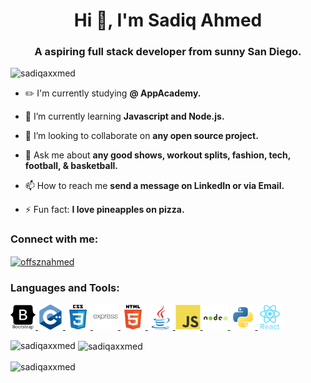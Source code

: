 <h1 align="center">Hi 👋, I'm Sadiq Ahmed</h1>
<h3 align="center">A aspiring full stack developer from sunny San Diego.</h3>

<p align="left"> <img src="https://komarev.com/ghpvc/?username=sadiqaxxmed&label=Profile%20views&color=0e75b6&style=flat" alt="sadiqaxxmed" /> </p>

- ✏️ I'm currently studying **@ AppAcademy.**

- 🌱 I’m currently learning **Javascript and Node.js.**

- 👯 I’m looking to collaborate on **any open source project.**

- 💬 Ask me about **any good shows, workout splits, fashion, tech, football, & basketball.**

- 📫 How to reach me **send a message on LinkedIn or via Email.**

- ⚡ Fun fact: **I love pineapples on pizza.**

<h3 align="left">Connect with me:</h3>
<p align="left">
<a href="https://instagram.com/offsznahmed" target="blank"><img align="center" src="https://raw.githubusercontent.com/rahuldkjain/github-profile-readme-generator/master/src/images/icons/Social/instagram.svg" alt="offsznahmed" height="30" width="40" /></a>
</p>

<h3 align="left">Languages and Tools:</h3>
<p align="left"> <a href="https://getbootstrap.com" target="_blank" rel="noreferrer"> <img src="https://raw.githubusercontent.com/devicons/devicon/master/icons/bootstrap/bootstrap-plain-wordmark.svg" alt="bootstrap" width="40" height="40"/> </a> <a href="https://www.w3schools.com/cpp/" target="_blank" rel="noreferrer"> <img src="https://raw.githubusercontent.com/devicons/devicon/master/icons/cplusplus/cplusplus-original.svg" alt="cplusplus" width="40" height="40"/> </a> <a href="https://www.w3schools.com/css/" target="_blank" rel="noreferrer"> <img src="https://raw.githubusercontent.com/devicons/devicon/master/icons/css3/css3-original-wordmark.svg" alt="css3" width="40" height="40"/> </a> <a href="https://expressjs.com" target="_blank" rel="noreferrer"> <img src="https://raw.githubusercontent.com/devicons/devicon/master/icons/express/express-original-wordmark.svg" alt="express" width="40" height="40"/> </a> <a href="https://www.w3.org/html/" target="_blank" rel="noreferrer"> <img src="https://raw.githubusercontent.com/devicons/devicon/master/icons/html5/html5-original-wordmark.svg" alt="html5" width="40" height="40"/> </a> <a href="https://www.java.com" target="_blank" rel="noreferrer"> <img src="https://raw.githubusercontent.com/devicons/devicon/master/icons/java/java-original.svg" alt="java" width="40" height="40"/> </a> <a href="https://developer.mozilla.org/en-US/docs/Web/JavaScript" target="_blank" rel="noreferrer"> <img src="https://raw.githubusercontent.com/devicons/devicon/master/icons/javascript/javascript-original.svg" alt="javascript" width="40" height="40"/> </a> <a href="https://nodejs.org" target="_blank" rel="noreferrer"> <img src="https://raw.githubusercontent.com/devicons/devicon/master/icons/nodejs/nodejs-original-wordmark.svg" alt="nodejs" width="40" height="40"/> </a> <a href="https://www.python.org" target="_blank" rel="noreferrer"> <img src="https://raw.githubusercontent.com/devicons/devicon/master/icons/python/python-original.svg" alt="python" width="40" height="40"/> </a> <a href="https://reactjs.org/" target="_blank" rel="noreferrer"> <img src="https://raw.githubusercontent.com/devicons/devicon/master/icons/react/react-original-wordmark.svg" alt="react" width="40" height="40"/> </a> </p>

<p><img align="left" src="https://github-readme-stats.vercel.app/api/top-langs?username=sadiqaxxmed&show_icons=true&locale=en&layout=compact" alt="sadiqaxxmed" /></p>

<p>&nbsp;<img align="center" src="https://github-readme-stats.vercel.app/api?username=sadiqaxxmed&show_icons=true&locale=en" alt="sadiqaxxmed" /></p>

<p><img align="center" src="https://github-readme-streak-stats.herokuapp.com/?user=sadiqaxxmed&" alt="sadiqaxxmed" /></p>

